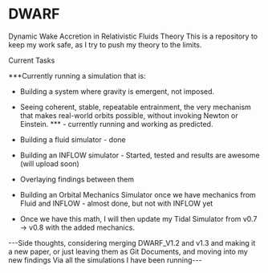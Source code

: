 # DWARF
Dynamic Wake Accretion in Relativistic Fluids Theory
This is a repository to keep my work safe, as I try to push my theory to the limits.

Current Tasks

***Currently running a simulation that is:
 - Building a system where gravity is emergent, not imposed.
 - Seeing coherent, stable, repeatable entrainment, the very mechanism that makes real-world orbits possible, without invoking Newton or Einstein. *** - currently running and working as predicted.





 - Building a fluid simulator - done
 - Building an INFLOW simulator - Started, tested and results are awesome (will upload soon)
 - Overlaying findings between them
 - Building an Orbital Mechanics Simulator once we have mechanics from Fluid and INFLOW - almost done, but not with INFLOW yet
 - Once we have this math, I will  then update my Tidal Simulator from v0.7 -> v0.8 with the added mechanics.

---Side thoughts, considering merging DWARF_V1.2 and v1.3 and making it a new paper, or just leaving them as Git Documents, and moving into my new findings Via all the simulations I have been running---
